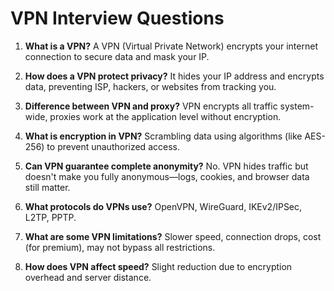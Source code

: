 # VPN Interview Questions

1. **What is a VPN?**
   A VPN (Virtual Private Network) encrypts your internet connection to secure data and mask your IP.

2. **How does a VPN protect privacy?**
   It hides your IP address and encrypts data, preventing ISP, hackers, or websites from tracking you.

3. **Difference between VPN and proxy?**
   VPN encrypts all traffic system-wide, proxies work at the application level without encryption.

4. **What is encryption in VPN?**
   Scrambling data using algorithms (like AES-256) to prevent unauthorized access.

5. **Can VPN guarantee complete anonymity?**
   No. VPN hides traffic but doesn't make you fully anonymous—logs, cookies, and browser data still matter.

6. **What protocols do VPNs use?**
   OpenVPN, WireGuard, IKEv2/IPSec, L2TP, PPTP.

7. **What are some VPN limitations?**
   Slower speed, connection drops, cost (for premium), may not bypass all restrictions.

8. **How does VPN affect speed?**
   Slight reduction due to encryption overhead and server distance.
